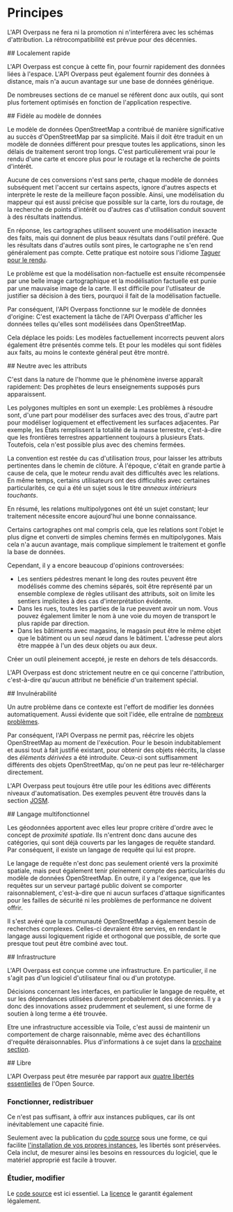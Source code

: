 Principes
=========

L'API Overpass ne fera ni la promotion ni n'interférera avec les schémas d'attribution.
La rétrocompatibilité est prévue pour des décennies.

<a name="local"/>
## Localement rapide

L'API Overpass est conçue à cette fin,
pour fournir rapidement des données liées à l'espace.
L'API Overpass peut également fournir des données à distance,
mais n'a aucun avantage sur une base de données générique.

De nombreuses sections de ce manuel se réfèrent donc aux outils,
qui sont plus fortement optimisés en fonction de l'application respective.

<a name="faithful"/>
## Fidèle au modèle de données

Le modèle de données OpenStreetMap a contribué de manière significative au succès d'OpenStreetMap par sa simplicité.
Mais il doit être traduit en un modèle de données différent pour presque toutes les applications,
sinon les délais de traitement seront trop longs.
C'est particulièrement vrai pour le rendu d'une carte et encore plus pour le routage et la recherche de points d'intérêt.

Aucune de ces conversions n'est sans perte,
chaque modèle de données subséquent met l'accent sur certains aspects, ignore d'autres aspects et interprète le reste de la meilleure façon possible.
Ainsi, une modélisation du mappeur qui est aussi précise que possible sur la carte,
lors du routage, de la recherche de points d'intérêt ou d'autres cas d'utilisation conduit souvent à des résultats inattendus.

En réponse, les cartographes utilisent souvent une modélisation inexacte des faits,
mais qui donnent de plus beaux résultats dans l'outil préféré.
Que les résultats dans d'autres outils sont pires,
le cartographe ne s'en rend généralement pas compte.
Cette pratique est notoire sous l'idiome [Taguer pour le rendu](https://wiki.openstreetmap.org/wiki/FR:Tagging_for_the_renderer).

Le problème est
que la modélisation non-factuelle est ensuite récompensée par une belle image cartographique
et la modélisation factuelle est punie par une mauvaise image de la carte.
Il est difficile pour l'utlisateur de justifier sa décision à des tiers,
pourquoi il fait de la modélisation factuelle.

Par conséquent, l'API Overpass fonctionne sur le modèle de données d'origine:
C'est exactement la tâche de l'API Overpass d'afficher les données telles qu'elles sont modélisées dans OpenStreetMap.

Cela déplace les poids:
Les modèles factuellement incorrects peuvent alors également être présentés comme tels.
Et pour les modèles qui sont fidèles aux faits, au moins le contexte général peut être montré.

<a name="tags"/>
## Neutre avec les attributs

C'est dans la nature de l'homme que le phénomène inverse apparaît rapidement:
Des prophètes de leurs enseignements supposés purs apparaissent.

Les polygones multiples en sont un exemple:
Les problèmes à résoudre sont,
d'une part pour modéliser des surfaces avec des trous,
d'autre part pour modéliser logiquement et effectivement les surfaces adjacentes.
Par exemple, les États remplissent la totalité de la masse terrestre, c'est-à-dire que les frontières terrestres appartiennent toujours à plusieurs États.
Toutefois, cela n'est possible plus avec des chemins fermées.

La convention est restée du cas d'utilisation _trous_,
pour laisser les attributs pertinentes dans le chemin de clôture.
À l'époque, c'était en grande partie à cause de cela,
que le moteur rendu avait des difficultés avec les relations.
En même temps, certains utilisateurs ont des difficultés avec certaines particularités,
ce qui a été un sujet sous le titre _anneaux intérieurs touchants_.

En résumé, les relations multipolygones ont été un sujet constant;
leur traitement nécessite encore aujourd'hui une bonne connaissance.

Certains cartographes ont mal compris cela,
que les relations sont l'objet le plus digne
et converti de simples chemins fermés en multipolygones.
Mais cela n'a aucun avantage,
mais complique simplement le traitement et gonfle la base de données.

Cependant, il y a encore beaucoup d'opinions controversées:

* Les sentiers pédestres menant le long des routes peuvent être modélisés comme des chemins séparés,
  soit être représenté par un ensemble complexe de règles utilisant des attributs,
  soit on limite les sentiers implicites à des cas d'interprétation évidente.
* Dans les rues, toutes les parties de la rue peuvent avoir un nom.
  Vous pouvez également limiter le nom à une voie du moyen de transport le plus rapide par direction.
* Dans les bâtiments avec magasins, le magasin peut être le même objet que le bâtiment
  ou un seul _nœud_ dans le bâtiment.
  L'adresse peut alors être mappée à l'un des deux objets ou aux deux.

Créer un outil pleinement accepté,
je reste en dehors de tels désaccords.

L'API Overpass est donc strictement neutre en ce qui concerne l'attribution,
c'est-à-dire qu'aucun attribut ne bénéficie d'un traitement spécial.

<a name="antiwar"/>
## Invulnérabilité

Un autre problème dans ce contexte est l'effort
de modifier les données automatiquement.
Aussi évidente que soit l'idée, elle entraîne de [nombreux problèmes](https://2016.stateofthemap.org/2016/staying-on-the-right-side-best-practices-in-editing/).

Par conséquent, l'API Overpass ne permit pas,
réécrire les objets OpenStreetMap au moment de l'exécution.
Pour le besoin indubitablement et aussi tout à fait justifié existant,
pour obtenir des objets réécrits,
la classe des _éléments dérivées_ a été introduite.
Ceux-ci sont suffisamment différents des objets OpenStreetMap,
qu'on ne peut pas leur re-télécharger directement.

L'API Overpass peut toujours être utile pour les éditions avec différents niveaux d'automatisation.
Des exemples peuvent être trouvés dans la section [JOSM](../targets/index.md).

<a name="ql"/>
## Langage multifonctionnel

Les géodonnées apportent avec elles leur propre critère d'ordre avec le concept de _proximité spatiale_.
Ils n'entrent donc dans aucune des catégories,
qui sont déjà couverts par les langages de requête standard.
Par conséquent, il existe un langage de requête qui lui est propre.

Le langage de requête n'est donc pas seulement orienté vers la proximité spatiale,
mais peut également tenir pleinement compte des particularités du modèle de données OpenStreetMap.
En outre, il y a l'exigence,
que les requêtes sur un serveur partagé public doivent se comporter raisonnablement,
c'est-à-dire que ni aucun surfaces d'attaque significantes pour les failles de sécurité ni les problèmes de performance ne doivent offrir.

Il s'est avéré
que la communauté OpenStreetMap a également besoin de recherches complexes.
Celles-ci devraient être servies,
en rendant le langage aussi logiquement rigide et orthogonal que possible,
de sorte que presque tout peut être combiné avec tout.

<a name="infrastructure"/>
## Infrastructure

L'API Overpass est conçue comme une infrastructure.
En particulier, il ne s'agit pas d'un logiciel d'utilisateur final ou d'un prototype.

Décisions concernant les interfaces,
en particulier le langage de requête,
et sur les dépendances utilisées dureront probablement des décennies.
Il y a donc des innovations assez prudemment et seulement,
si une forme de soutien à long terme a été trouvée.

Etre une infrastructure accessible via Toile, c'est aussi
de maintenir un comportement de charge raisonnable, même avec des échantillons d'requête déraisonnables.
Plus d'informations à ce sujet dans la [prochaine section](commons.md#magnitudes).

<a name="libre"/>
## Libre

L'API Overpass peut être mesurée par rapport aux [quatre libertés essentielles](https://www.gnu.org/philosophy/free-sw.fr.html) de l'Open Source.

### Fonctionner, redistribuer

Ce n'est pas suffisant,
à offrir aux instances publiques,
car ils ont inévitablement une capacité finie.

Seulement avec la publication du [code source](https://github.com/drolbr/Overpass-API) sous une forme,
ce qui facilite [l'installation de vos propres instances](https://dev.overpass-api.de/no_frills.html),
les libertés sont préservées.
Cela inclut,
de mesurer ainsi les besoins en ressources du logiciel,
que le matériel approprié est facile à trouver.

### Étudier, modifier

Le [code source](https://github.com/drolbr/Overpass-API) est ici essentiel.
La [licence](https://github.com/drolbr/Overpass-API/blob/master/COPYING) le garantit également légalement.

<!-- Traduit avec www.DeepL.com/Translator, partiellement redigé -->
